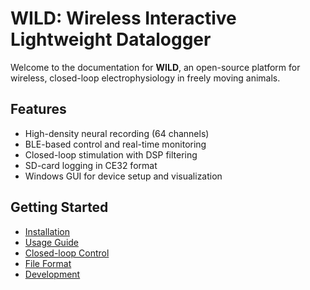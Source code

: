 
# WILD: Wireless Interactive Lightweight Datalogger

Welcome to the documentation for **WILD**, an open-source platform for 
wireless, closed-loop electrophysiology in freely moving animals.

## Features
- High-density neural recording (64 channels)
- BLE-based control and real-time monitoring
- Closed-loop stimulation with DSP filtering
- SD-card logging in CE32 format
- Windows GUI for device setup and visualization

## Getting Started
- [Installation](install.md)
- [Usage Guide](usage.md)
- [Closed-loop Control](closed-loop.md)
- [File Format](file-format.md)
- [Development](development.md)
